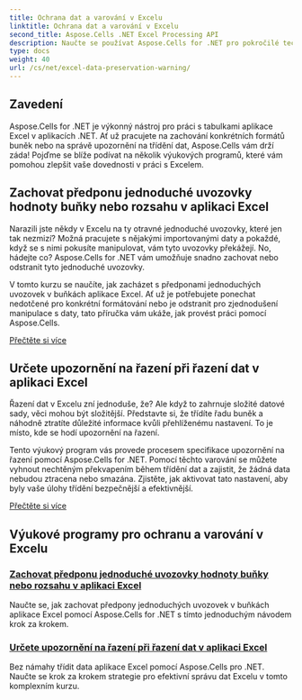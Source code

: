 ```yaml
---
title: Ochrana dat a varování v Excelu
linktitle: Ochrana dat a varování v Excelu
second_title: Aspose.Cells .NET Excel Processing API
description: Naučte se používat Aspose.Cells for .NET pro pokročilé techniky uchovávání dat aplikace Excel, jako je zachování jednoduchých uvozovek v buňkách a určení upozornění na řazení během třídění.
type: docs
weight: 40
url: /cs/net/excel-data-preservation-warning/
---
```

## Zavedení

Aspose.Cells for .NET je výkonný nástroj pro práci s tabulkami aplikace Excel v aplikacích .NET. Ať už pracujete na zachování konkrétních formátů buněk nebo na správě upozornění na třídění dat, Aspose.Cells vám drží záda! Pojďme se blíže podívat na několik výukových programů, které vám pomohou zlepšit vaše dovednosti v práci s Excelem.

## Zachovat předponu jednoduché uvozovky hodnoty buňky nebo rozsahu v aplikaci Excel

Narazili jste někdy v Excelu na ty otravné jednoduché uvozovky, které jen tak nezmizí? Možná pracujete s nějakými importovanými daty a pokaždé, když se s nimi pokusíte manipulovat, vám tyto uvozovky překážejí. No, hádejte co? Aspose.Cells for .NET vám umožňuje snadno zachovat nebo odstranit tyto jednoduché uvozovky.

V tomto kurzu se naučíte, jak zacházet s předponami jednoduchých uvozovek v buňkách aplikace Excel. Ať už je potřebujete ponechat nedotčené pro konkrétní formátování nebo je odstranit pro zjednodušení manipulace s daty, tato příručka vám ukáže, jak provést práci pomocí Aspose.Cells.

[Přečtěte si více](./preserve-single-quote-prefix-of-cell-value-or-range-in-excel/)

## Určete upozornění na řazení při řazení dat v aplikaci Excel

Řazení dat v Excelu zní jednoduše, že? Ale když to zahrnuje složité datové sady, věci mohou být složitější. Představte si, že třídíte řadu buněk a náhodně ztratíte důležité informace kvůli přehlíženému nastavení. To je místo, kde se hodí upozornění na řazení.

Tento výukový program vás provede procesem specifikace upozornění na řazení pomocí Aspose.Cells for .NET. Pomocí těchto varování se můžete vyhnout nechtěným překvapením během třídění dat a zajistit, že žádná data nebudou ztracena nebo smazána. Zjistěte, jak aktivovat tato nastavení, aby byly vaše úlohy třídění bezpečnější a efektivnější.

[Přečtěte si více](./specify-sort-warning-while-sorting-data-in-excel/)

## Výukové programy pro ochranu a varování v Excelu
### [Zachovat předponu jednoduché uvozovky hodnoty buňky nebo rozsahu v aplikaci Excel](./preserve-single-quote-prefix-of-cell-value-or-range-in-excel/)
Naučte se, jak zachovat předpony jednoduchých uvozovek v buňkách aplikace Excel pomocí Aspose.Cells for .NET s tímto jednoduchým návodem krok za krokem.
### [Určete upozornění na řazení při řazení dat v aplikaci Excel](./specify-sort-warning-while-sorting-data-in-excel/)
Bez námahy třídit data aplikace Excel pomocí Aspose.Cells pro .NET. Naučte se krok za krokem strategie pro efektivní správu dat Excelu v tomto komplexním kurzu.